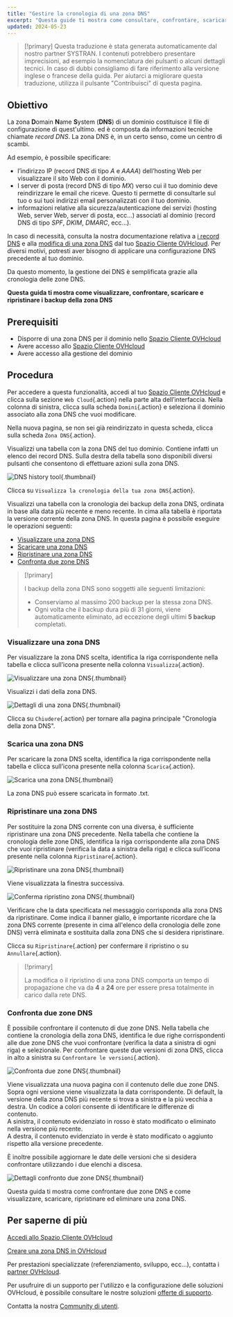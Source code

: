 ```yaml
---
title: "Gestire la cronologia di una zona DNS"
excerpt: "Questa guide ti mostra come consultare, confrontare, scaricare e ripristinare i tuoi backup della zona DNS"
updated: 2024-05-23
---
```


> [!primary]
> Questa traduzione è stata generata automaticamente dal nostro partner SYSTRAN. I contenuti potrebbero presentare imprecisioni, ad esempio la nomenclatura dei pulsanti o alcuni dettagli tecnici. In caso di dubbi consigliamo di fare riferimento alla versione inglese o francese della guida. Per aiutarci a migliorare questa traduzione, utilizza il pulsante "Contribuisci" di questa pagina.
>

## Obiettivo

La zona **D**omain **N**ame **S**ystem (**DNS**) di un dominio costituisce il file di configurazione di quest'ultimo. ed è composta da informazioni tecniche chiamate *record DNS*. La zona DNS è, in un certo senso, come un centro di scambi.

Ad esempio, è possibile specificare:

- l’indirizzo IP (record DNS di tipo *A* e *AAAA*) dell’hosting Web per visualizzare il sito Web con il dominio.
- I server di posta (record DNS di tipo *MX*) verso cui il tuo dominio deve reindirizzare le email che riceve. Questo ti permette di consultarle sul tuo o sui tuoi indirizzi email personalizzati con il tuo dominio.
- informazioni relative alla sicurezza/autenticazione dei servizi (hosting Web, server Web, server di posta, ecc...) associati al dominio (record DNS di tipo *SPF*, *DKIM*, *DMARC*, ecc...).

In caso di necessità, consulta la nostra documentazione relativa a [i record DNS](/pages/web_cloud/domains/dns_zone_records) e alla [modifica di una zona DNS](/pages/web_cloud/domains/dns_zone_edit) dal tuo [Spazio Cliente OVHcloud](/links/manager).
Per diversi motivi, potresti aver bisogno di applicare una configurazione DNS precedente al tuo dominio.

Da questo momento, la gestione dei DNS è semplificata grazie alla cronologia delle zone DNS.

**Questa guida ti mostra come visualizzare, confrontare, scaricare e ripristinare i backup della zona DNS**

## Prerequisiti

- Disporre di una zona DNS per il dominio nello [Spazio Cliente OVHcloud](/links/manager)
- Avere accesso allo [Spazio Cliente OVHcloud](/links/manager)
- Avere accesso alla gestione del dominio

## Procedura

Per accedere a questa funzionalità, accedi al tuo [Spazio Cliente OVHcloud](/links/manager) e clicca sulla sezione `Web Cloud`{.action} nella parte alta dell’interfaccia. Nella colonna di sinistra, clicca sulla scheda `Domini`{.action} e seleziona il dominio associato alla zona DNS che vuoi modificare.

Nella nuova pagina, se non sei già reindirizzato in questa scheda, clicca sulla scheda `Zona DNS`{.action}.

Visualizzi una tabella con la zona DNS del tuo dominio. Contiene infatti un elenco dei record DNS. Sulla destra della tabella sono disponibili diversi pulsanti che consentono di effettuare azioni sulla zona DNS. 

![DNS history tool](images/dns-zone-history.png){.thumbnail}

Clicca su `Visualizza la cronologia della tua zona DNS`{.action}. 

Visualizzi una tabella con la cronologia dei backup della zona DNS, ordinata in base alla data più recente e meno recente. In cima alla tabella è riportata la versione corrente della zona DNS. In questa pagina è possibile eseguire le operazioni seguenti:

- [Visualizzare una zona DNS](#view)
- [Scaricare una zona DNS](#download)
- [Ripristinare una zona DNS](#restore)
- [Confronta due zone DNS](#compare)

> [!primary]
>
> I backup della zona DNS sono soggetti alle seguenti limitazioni:
>
> - Conserviamo al massimo 200 backup per la stessa zona DNS.
> - Ogni volta che il backup dura più di 31 giorni, viene automaticamente eliminato, ad eccezione degli ultimi **5 backup** completati.
>

### Visualizzare una zona DNS <a name="view"></a>

Per visualizzare la zona DNS scelta, identifica la riga corrispondente nella tabella e clicca sull’icona presente nella colonna `Visualizza`{.action}.

![Visualizzare una zona DNS](images/visualize-dns-eyes.png){.thumbnail}

Visualizzi i dati della zona DNS.

![Dettagli di una zona DNS](images/details-dns-zone.png){.thumbnail}

Clicca su `Chiudere`{.action} per tornare alla pagina principale "Cronologia della zona DNS".

### Scarica una zona DNS <a name="download"></a>

Per scaricare la zona DNS scelta, identifica la riga corrispondente nella tabella e clicca sull’icona presente nella colonna `Scarica`{.action}.

![Scarica una zona DNS](images/download-dns-zone.png){.thumbnail}

La zona DNS può essere scaricata in formato .txt.

### Ripristinare una zona DNS <a name="restore"></a>

Per sostituire la zona DNS corrente con una diversa, è sufficiente ripristinare una zona DNS precedente. Nella tabella che contiene la cronologia delle zone DNS, identifica la riga corrispondente alla zona DNS che vuoi ripristinare (verifica la data a sinistra della riga) e clicca sull’icona presente nella colonna `Ripristinare`{.action}.

![Ripristinare una zona DNS](images/restore-dns-zone.png){.thumbnail}

Viene visualizzata la finestra successiva.

![Conferma ripristino zona DNS](images/confirmation-restore-dns-zone.png){.thumbnail}

Verificare che la data specificata nel messaggio corrisponda alla zona DNS da ripristinare. Come indica il banner giallo, è importante ricordare che la zona DNS corrente (presente in cima all'elenco della cronologia delle zone DNS) verrà eliminata e sostituita dalla zona DNS che si desidera ripristinare.

Clicca su `Ripristinare`{.action} per confermare il ripristino o su `Annullare`{.action}.

> [!primary]
>
> La modifica o il ripristino di una zona DNS comporta un tempo di propagazione che va da **4** a **24** ore per essere presa totalmente in carico dalla rete DNS.
>

### Confronta due zone DNS <a name="compare"></a>

È possibile confrontare il contenuto di due zone DNS. Nella tabella che contiene la cronologia della zona DNS, identifica le due righe corrispondenti alle due zone DNS che vuoi confrontare (verifica la data a sinistra di ogni riga) e selezionale. Per confrontare queste due versioni di zona DNS, clicca in alto a sinistra su `Confrontare le versioni`{.action}.

![Confronta due zone DNS](images/compare-two-dns-zone.png){.thumbnail}

Viene visualizzata una nuova pagina con il contenuto delle due zone DNS. Sopra ogni versione viene visualizzata la data corrispondente. Di default, la versione della zona DNS più recente si trova a sinistra e la più vecchia a destra. Un codice a colori consente di identificare le differenze di contenuto.<br>
A sinistra, il contenuto evidenziato in rosso è stato modificato o eliminato nella versione più recente.<br>
A destra, il contenuto evidenziato in verde è stato modificato o aggiunto rispetto alla versione precedente. 

È inoltre possibile aggiornare le date delle versioni che si desidera confrontare utilizzando i due elenchi a discesa.

![Dettagli confronto due zone DNS](images/compare-dns-zone-details.png){.thumbnail}

Questa guida ti mostra come confrontare due zone DNS e come visualizzare, scaricare, ripristinare ed eliminare una zona DNS.

## Per saperne di più

[Accedi allo Spazio Cliente OVHcloud](/pages/account_and_service_management/account_information/ovhcloud-account-login)

[Creare una zona DNS in OVHcloud](/pages/web_cloud/domains/dns_zone_create)

Per prestazioni specializzate (referenziamento, sviluppo, ecc...), contatta i [partner OVHcloud](/links/partner).

Per usufruire di un supporto per l'utilizzo e la configurazione delle soluzioni OVHcloud, è possibile consultare le nostre soluzioni [offerte di supporto](/links/support).

Contatta la nostra [Community di utenti](/links/community).